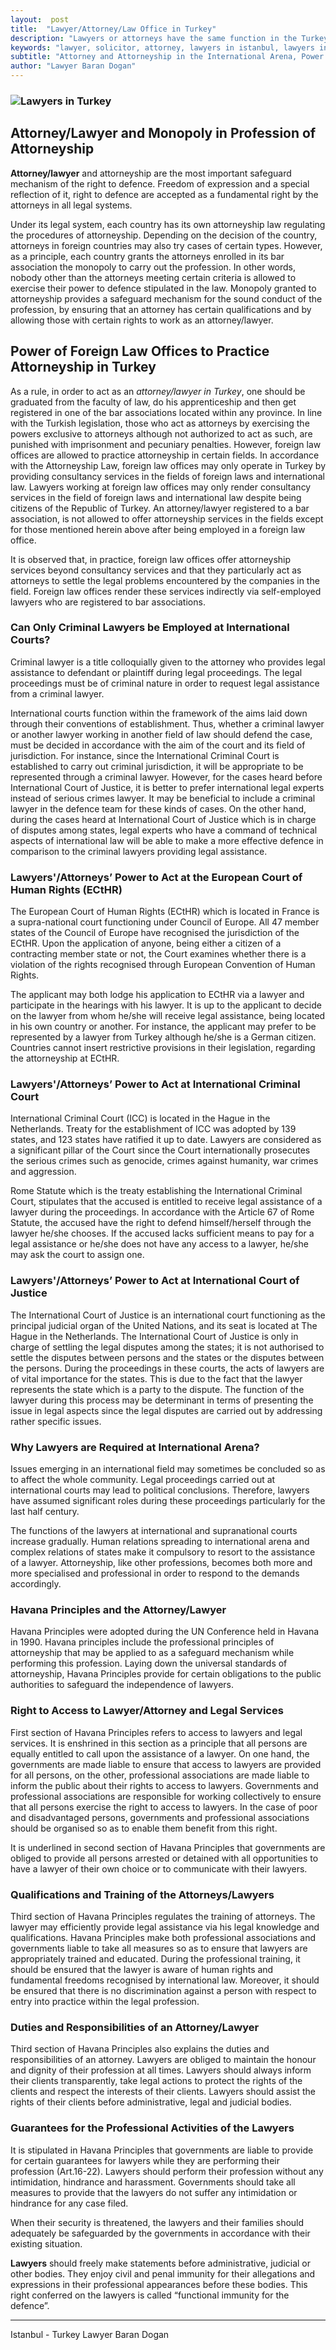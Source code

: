 ```yaml
---
layout:  post
title:  "Lawyer/Attorney/Law Office in Turkey"
description: "Lawyers or attorneys have the same function in the Turkey's law system. Attorney/lawyer and attorneyship are the most important profession for the right to defence.  Most of the lawyers/attorneys/law offices practice in Istanbul city"
keywords: "lawyer, solicitor, attorney, lawyers in istanbul, lawyers in turkey, attorney at law in istanbul, attorney in turkey, law office, law firm"
subtitle: "Attorney and Attorneyship in the International Arena, Power of Foreign Law Offices to Practice Attorneyship in Turkey,  Lawyers'/Attorneys’ Power to Act at International Criminal Court, Lawyers'/Attorneys’ Power to Act at the European Court of Human Rights (ECtHR), Lawyer/Attorney in Istanbul"
author: "Lawyer Baran Dogan"
---
```


### ![Lawyers in Turkey](https://camo.githubusercontent.com/d08eb5f2f025aea54077823b3288f55db9d5666d/687474703a2f2f692e68697a6c69726573696d2e636f6d2f44395250617a2e6a7067 "Attorney in Turkey")



## Attorney/Lawyer and Monopoly in Profession of Attorneyship 

**Attorney/lawyer** and attorneyship are the most important safeguard mechanism of the right to defence. Freedom of expression and a special reflection of it, right to defence are accepted as a fundamental right by the attorneys in all legal systems.  

Under its legal system, each country has its own attorneyship law regulating the procedures of attorneyship. Depending on the decision of the country, attorneys in foreign countries may also try cases of certain types. However, as a principle, each country grants the attorneys enrolled in its bar association the monopoly to carry out the profession. In other words, nobody other than the attorneys meeting certain criteria is allowed to exercise their power to defence stipulated in the law. Monopoly granted to attorneyship provides a safeguard mechanism for the sound conduct of the profession, by ensuring that an attorney has certain qualifications and by allowing those with certain rights to work as an attorney/lawyer.  

## Power of Foreign Law Offices to Practice Attorneyship in Turkey 

As a rule, in order to act as an *attorney/lawyer in Turkey*, one should be graduated from the faculty of law, do his apprenticeship and then get registered in one of the bar associations located within any province. In line with the Turkish legislation, those who act as attorneys by exercising the powers exclusive to attorneys although not authorized to act as such, are punished with imprisonment and pecuniary penalties. However, foreign law offices are allowed to practice attorneyship in certain fields. In accordance with the Attorneyship Law, foreign law offices may only operate in Turkey by providing consultancy services in the fields of foreign laws and international law. Lawyers working at foreign law offices may only render consultancy services in the field of foreign laws and international law despite being citizens of the Republic of Turkey. An attorney/lawyer registered to a bar association, is not allowed to offer attorneyship services in the fields except for those mentioned herein above after being employed in a foreign law office. 

It is observed that, in practice, foreign law offices offer attorneyship services beyond consultancy services and that they particularly act as attorneys to settle the legal problems encountered by the companies in the field. Foreign law offices render these services indirectly via self-employed lawyers who are registered to bar associations.

### Can Only Criminal Lawyers be Employed at International Courts?

Criminal lawyer is a title colloquially given to the attorney who provides legal assistance to defendant or plaintiff during legal proceedings. The legal proceedings must be of criminal nature in order to request legal assistance from a criminal lawyer.

International courts function within the framework of the aims laid down through their conventions of establishment. Thus, whether a criminal lawyer or another lawyer working in another field of law should defend the case, must be decided in accordance with the aim of the court and its field of jurisdiction. For instance, since the International Criminal Court is established to carry out criminal jurisdiction, it will be appropriate to be represented through a criminal lawyer. However, for the cases heard before International Court of Justice, it is better to prefer international legal experts instead of serious crimes lawyer. It may be beneficial to include a criminal lawyer in the defence team for these kinds of cases. On the other hand, during the cases heard at International Court of Justice which is in charge of disputes among states, legal experts who have a command of technical aspects of international law will be able to make a more effective defence in comparison to the criminal lawyers providing legal assistance.

### Lawyers'/Attorneys’ Power to Act at the European Court of Human Rights (ECtHR)

The European Court of Human Rights (ECtHR) which is located in France is a supra-national court functioning under Council of Europe. All 47 member states of the Council of Europe have recognised the jurisdiction of the ECtHR. Upon the application of anyone, being either a citizen of a contracting member state or not, the Court examines whether there is a violation of the rights recognised through European Convention of Human Rights.

The applicant may both lodge his application to ECtHR via a lawyer and participate in the hearings with his lawyer. It is up to the applicant to decide on the lawyer from whom he/she will receive legal assistance, being located in his own country or another. For instance, the applicant may prefer to be represented by a lawyer from Turkey although he/she is a German citizen. Countries cannot insert restrictive provisions in their legislation, regarding the attorneyship at ECtHR.

### Lawyers'/Attorneys’ Power to Act at International Criminal Court 

International Criminal Court (ICC) is located in the Hague in the Netherlands. Treaty for the establishment of ICC was adopted by 139 states, and 123 states have ratified it up to date. Lawyers are considered as a significant pillar of the Court since the Court internationally prosecutes the serious crimes such as genocide, crimes against humanity, war crimes and aggression. 

Rome Statute which is the treaty establishing the International Criminal Court, stipulates that the accused is entitled to receive legal assistance of a lawyer during the proceedings. In accordance with the Article 67 of Rome Statute, the accused have the right to defend himself/herself through the lawyer he/she chooses. If the accused lacks sufficient means to pay for a legal assistance or he/she does not have any access to a lawyer, he/she may ask the court to assign one. 

### Lawyers'/Attorneys’ Power to Act at International Court of Justice 

The International Court of Justice is an international court functioning as the principal judicial organ of the United Nations, and its seat is located at The Hague in the Netherlands. The International Court of Justice is only in charge of settling the legal disputes among the states; it is not authorised to settle the disputes between persons and the states or the disputes between the persons. During the proceedings in these courts, the acts of lawyers are of vital importance for the states. This is due to the fact that the lawyer represents the state which is a party to the dispute. The function of the lawyer during this process may be determinant in terms of presenting the issue in legal aspects since the legal disputes are carried out by addressing rather specific issues. 

### Why Lawyers are Required at International Arena? 

Issues emerging in an international field may sometimes be concluded so as to affect the whole community. Legal proceedings carried out at international courts may lead to political conclusions. Therefore, lawyers have assumed significant roles during these proceedings particularly for the last half century. 

The functions of the lawyers at international and supranational courts increase gradually. Human relations spreading to international arena and complex relations of states make it compulsory to resort to the assistance of a lawyer. Attorneyship, like other professions, becomes both more and more specialised and professional in order to respond to the demands accordingly. 

### Havana Principles and the Attorney/Lawyer

Havana Principles were adopted during the UN Conference held in Havana in 1990. Havana principles include the professional principles of attorneyship that may be applied to as a safeguard mechanism while performing this profession. Laying down the universal standards of attorneyship, Havana Principles provide for certain obligations to the public authorities to safeguard the independence of lawyers.

### Right to Access to Lawyer/Attorney and Legal Services 
 
First section of Havana Principles refers to access to lawyers and legal services. It is enshrined in this section as a principle that all persons are equally entitled to call upon the assistance of a lawyer. On one hand, the governments are made liable to ensure that access to lawyers are provided for all persons, on the other, professional associations are made liable to inform the public about their rights to access to lawyers. Governments and professional associations are responsible for working collectively to ensure that all persons exercise the right to access to lawyers. In the case of poor and disadvantaged persons, governments and professional associations should be organised so as to enable them benefit from this right. 

It is underlined in second section of Havana Principles that governments are obliged to provide all persons arrested or detained with all opportunities to have a lawyer of their own choice or to communicate with their lawyers. 

### Qualifications and Training of the Attorneys/Lawyers

Third section of Havana Principles regulates the training of attorneys. The lawyer may efficiently provide legal assistance via his legal knowledge and qualifications. Havana Principles make both professional associations and governments liable to take all measures so as to ensure that lawyers are appropriately trained and educated. During the professional training, it should be ensured that the lawyer is aware of human rights and fundamental freedoms recognised by international law. Moreover, it should be ensured that there is no discrimination against a person with respect to entry into practice within the legal profession. 

### Duties and Responsibilities of an Attorney/Lawyer

Third section of Havana Principles also explains the duties and responsibilities of an attorney. Lawyers are obliged to maintain the honour and dignity of their profession at all times. Lawyers should always inform their clients transparently, take legal actions to protect the rights of the clients and respect the interests of their clients. Lawyers should assist the rights of their clients before administrative, legal and judicial bodies.

### Guarantees for the Professional Activities of the Lawyers 

It is stipulated in Havana Principles that governments are liable to provide for certain guarantees for lawyers while they are performing their profession (Art.16-22). Lawyers should perform their profession without any intimidation, hindrance and harassment. Governments should take all measures to provide that the lawyers do not suffer any intimidation or hindrance for any case filed. 

When their security is threatened, the lawyers and their families should adequately be safeguarded by the governments in accordance with their existing situation.

**Lawyers** should freely make statements before administrative, judicial or other bodies. They enjoy civil and penal immunity for their allegations and expressions in their professional appearances before these bodies. This right conferred on the lawyers is called “functional immunity for the defence”. 

______________________________________________________________________________________________________________________________________

Istanbul - Turkey Lawyer Baran Dogan

